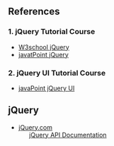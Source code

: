 ## References

### 1. jQuery Tutorial Course
<ul>
  <li><a href="https://www.w3schools.com/jquery/">W3school jQuery</a></li>
  <li><a href="https://www.javatpoint.com/jquery-tutorial">javatPoint jQuery</a></li>
</ul>

### 2. jQuery UI Tutorial Course
<ul>
  <li><a href="https://www.javatpoint.com/jquery-ui-tutorial">javaPoint jQuery UI</a></li>
</ul>


## jQuery
<ul>
  <li><a href="https://jquery.com/">jQuery.com</a>
    <ul>
      <a href="https://api.jquery.com/">jQuery API Documentation</a></li>
    </ul>
  </li>
</ul>
